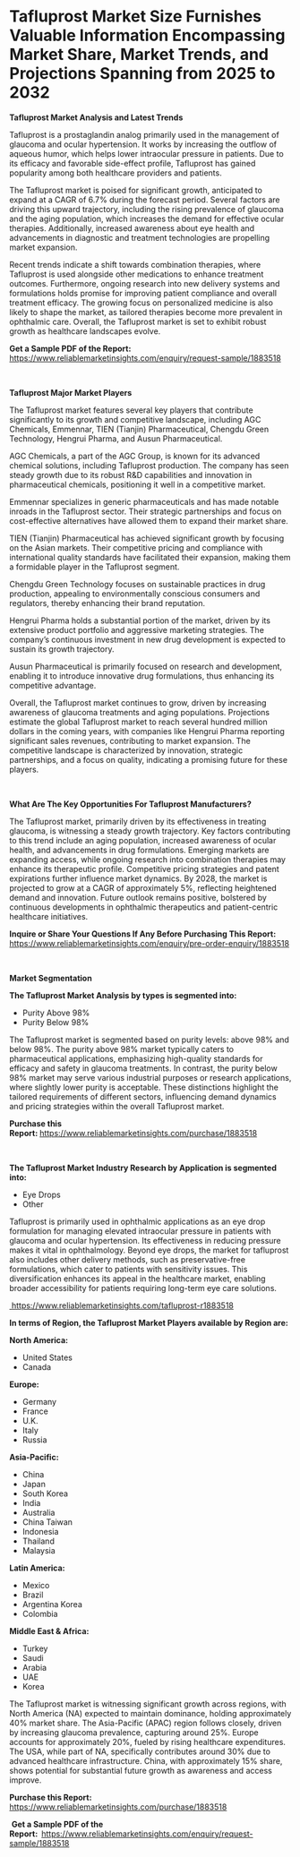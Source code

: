 <p><h1>Tafluprost Market Size Furnishes Valuable Information Encompassing Market Share, Market Trends, and Projections Spanning from 2025 to 2032</h1></p><p><strong>Tafluprost Market Analysis and Latest Trends</strong></p>
<p><p>Tafluprost is a prostaglandin analog primarily used in the management of glaucoma and ocular hypertension. It works by increasing the outflow of aqueous humor, which helps lower intraocular pressure in patients. Due to its efficacy and favorable side-effect profile, Tafluprost has gained popularity among both healthcare providers and patients.</p><p>The Tafluprost market is poised for significant growth, anticipated to expand at a CAGR of 6.7% during the forecast period. Several factors are driving this upward trajectory, including the rising prevalence of glaucoma and the aging population, which increases the demand for effective ocular therapies. Additionally, increased awareness about eye health and advancements in diagnostic and treatment technologies are propelling market expansion.</p><p>Recent trends indicate a shift towards combination therapies, where Tafluprost is used alongside other medications to enhance treatment outcomes. Furthermore, ongoing research into new delivery systems and formulations holds promise for improving patient compliance and overall treatment efficacy. The growing focus on personalized medicine is also likely to shape the market, as tailored therapies become more prevalent in ophthalmic care. Overall, the Tafluprost market is set to exhibit robust growth as healthcare landscapes evolve.</p></p>
<p><strong>Get a Sample PDF of the Report:&nbsp;</strong> <a href="https://www.reliablemarketinsights.com/enquiry/request-sample/1883518?utm_campaign=2960&utm_medium=2&utm_source=Github&utm_content=ia&utm_term=19042025&utm_id=tafluprost">https://www.reliablemarketinsights.com/enquiry/request-sample/1883518</a></p>
<p>&nbsp;</p>
<p><strong>Tafluprost Major Market Players</strong></p>
<p><p>The Tafluprost market features several key players that contribute significantly to its growth and competitive landscape, including AGC Chemicals, Emmennar, TIEN (Tianjin) Pharmaceutical, Chengdu Green Technology, Hengrui Pharma, and Ausun Pharmaceutical.</p><p>AGC Chemicals, a part of the AGC Group, is known for its advanced chemical solutions, including Tafluprost production. The company has seen steady growth due to its robust R&D capabilities and innovation in pharmaceutical chemicals, positioning it well in a competitive market. </p><p>Emmennar specializes in generic pharmaceuticals and has made notable inroads in the Tafluprost sector. Their strategic partnerships and focus on cost-effective alternatives have allowed them to expand their market share.</p><p>TIEN (Tianjin) Pharmaceutical has achieved significant growth by focusing on the Asian markets. Their competitive pricing and compliance with international quality standards have facilitated their expansion, making them a formidable player in the Tafluprost segment.</p><p>Chengdu Green Technology focuses on sustainable practices in drug production, appealing to environmentally conscious consumers and regulators, thereby enhancing their brand reputation.</p><p>Hengrui Pharma holds a substantial portion of the market, driven by its extensive product portfolio and aggressive marketing strategies. The company’s continuous investment in new drug development is expected to sustain its growth trajectory.</p><p>Ausun Pharmaceutical is primarily focused on research and development, enabling it to introduce innovative drug formulations, thus enhancing its competitive advantage.</p><p>Overall, the Tafluprost market continues to grow, driven by increasing awareness of glaucoma treatments and aging populations. Projections estimate the global Tafluprost market to reach several hundred million dollars in the coming years, with companies like Hengrui Pharma reporting significant sales revenues, contributing to market expansion. The competitive landscape is characterized by innovation, strategic partnerships, and a focus on quality, indicating a promising future for these players.</p></p>
<p>&nbsp;</p>
<p><strong>What Are The Key Opportunities For Tafluprost Manufacturers?</strong></p>
<p><p>The Tafluprost market, primarily driven by its effectiveness in treating glaucoma, is witnessing a steady growth trajectory. Key factors contributing to this trend include an aging population, increased awareness of ocular health, and advancements in drug formulations. Emerging markets are expanding access, while ongoing research into combination therapies may enhance its therapeutic profile. Competitive pricing strategies and patent expirations further influence market dynamics. By 2028, the market is projected to grow at a CAGR of approximately 5%, reflecting heightened demand and innovation. Future outlook remains positive, bolstered by continuous developments in ophthalmic therapeutics and patient-centric healthcare initiatives.</p></p>
<p><strong>Inquire or Share Your Questions If Any Before Purchasing This Report:</strong> <a href="https://www.reliablemarketinsights.com/enquiry/pre-order-enquiry/1883518?utm_campaign=2960&utm_medium=2&utm_source=Github&utm_content=ia&utm_term=19042025&utm_id=tafluprost">https://www.reliablemarketinsights.com/enquiry/pre-order-enquiry/1883518</a></p>
<p>&nbsp;</p>
<p><strong>Market Segmentation</strong></p>
<p><strong>The Tafluprost Market Analysis by types is segmented into:</strong></p>
<p><ul><li>Purity Above 98%</li><li>Purity Below 98%</li></ul></p>
<p><p>The Tafluprost market is segmented based on purity levels: above 98% and below 98%. The purity above 98% market typically caters to pharmaceutical applications, emphasizing high-quality standards for efficacy and safety in glaucoma treatments. In contrast, the purity below 98% market may serve various industrial purposes or research applications, where slightly lower purity is acceptable. These distinctions highlight the tailored requirements of different sectors, influencing demand dynamics and pricing strategies within the overall Tafluprost market.</p></p>
<p><strong>Purchase this Report:&nbsp;</strong><a href="https://www.reliablemarketinsights.com/purchase/1883518?utm_campaign=2960&utm_medium=2&utm_source=Github&utm_content=ia&utm_term=19042025&utm_id=tafluprost">https://www.reliablemarketinsights.com/purchase/1883518</a></p>
<p>&nbsp;</p>
<p><strong>The Tafluprost Market Industry Research by Application is segmented into:</strong></p>
<p><ul><li>Eye Drops</li><li>Other</li></ul></p>
<p><p>Tafluprost is primarily used in ophthalmic applications as an eye drop formulation for managing elevated intraocular pressure in patients with glaucoma and ocular hypertension. Its effectiveness in reducing pressure makes it vital in ophthalmology. Beyond eye drops, the market for tafluprost also includes other delivery methods, such as preservative-free formulations, which cater to patients with sensitivity issues. This diversification enhances its appeal in the healthcare market, enabling broader accessibility for patients requiring long-term eye care solutions.</p></p>
<p><a href="https://www.reliablemarketinsights.com/tafluprost-r1883518?utm_campaign=2960&utm_medium=2&utm_source=Github&utm_content=ia&utm_term=19042025&utm_id=tafluprost">&nbsp;https://www.reliablemarketinsights.com/tafluprost-r1883518</a></p>
<p><strong>In terms of Region, the Tafluprost Market Players available by Region are:</strong></p>
<p>
    <p> <strong> North America: </strong>
        <ul>
            <li>United States</li>
            <li>Canada</li>
        </ul>
        </p> 
    <p> <strong> Europe: </strong>
        <ul>
            <li>Germany</li>
            <li>France</li>
            <li>U.K.</li>
            <li>Italy</li>
            <li>Russia</li>
        </ul>
        </p> 
    <p> <strong> Asia-Pacific: </strong>
        <ul>
            <li>China</li>
            <li>Japan</li>
            <li>South Korea</li>
            <li>India</li>
            <li>Australia</li>
            <li>China Taiwan</li>
            <li>Indonesia</li>
            <li>Thailand</li>
            <li>Malaysia</li>
        </ul>
        </p> 
    <p> <strong> Latin America: </strong>
        <ul>
            <li>Mexico</li>
            <li>Brazil</li>
            <li>Argentina Korea</li>
            <li>Colombia</li>
        </ul>
        </p> 
    <p> <strong> Middle East & Africa: </strong>
        <ul>
            <li>Turkey</li>
            <li>Saudi</li>
            <li>Arabia</li>
            <li>UAE</li>
            <li>Korea</li>
        </ul>
    </p>
    </p>
<p><p>The Tafluprost market is witnessing significant growth across regions, with North America (NA) expected to maintain dominance, holding approximately 40% market share. The Asia-Pacific (APAC) region follows closely, driven by increasing glaucoma prevalence, capturing around 25%. Europe accounts for approximately 20%, fueled by rising healthcare expenditures. The USA, while part of NA, specifically contributes around 30% due to advanced healthcare infrastructure. China, with approximately 15% share, shows potential for substantial future growth as awareness and access improve.</p></p>
<p><strong>Purchase this Report: </strong><a href="https://www.reliablemarketinsights.com/purchase/1883518?utm_campaign=2960&utm_medium=2&utm_source=Github&utm_content=ia&utm_term=19042025&utm_id=tafluprost">https://www.reliablemarketinsights.com/purchase/1883518</a></p>
<p>&nbsp;<strong>Get a Sample PDF of the Report:&nbsp;&nbsp;</strong><a href="https://www.reliablemarketinsights.com/enquiry/request-sample/1883518?utm_campaign=2960&utm_medium=2&utm_source=Github&utm_content=ia&utm_term=19042025&utm_id=tafluprost">https://www.reliablemarketinsights.com/enquiry/request-sample/1883518</a></p>
<p><strong></strong></p>
<p><p></p><p></p><p></p></p>